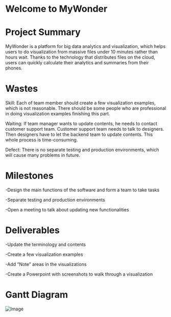 #                                                        Welcome to MyWonder


# Project Summary

MyWonder is a platform for big data analytics and visualization, which helps users to do visualization from massive files under 10 minutes rather than hours wait. Thanks to the technology that distributes files on the cloud, users can quickly calculate their analytics and summaries from their phones.


# Wastes
Skill: Each of team member should create a few visualization examples, which is not reasonable. There should be some people who are professional in doing visualization examples finishing this part.

Waiting: If team manager wants to update contents, he needs to contact customer support team. Customer support team needs to talk to designers. Then designers have to let the backend team to update contents. This whole process is time-consuming.

Defect: There is no separate testing and production environments, which will cause many problems in future. 


# Milestones
-Design the main functions of the software and form a team to take tasks

-Separate testing and production environments

-Open a meeting to talk about updating new functionalities


# Deliverables
-Update the terminology and contents

-Create a few visualization examples

-Add “Note” areas in the visualizations

-Create a Powerpoint with screenshots to walk through a visualization



# Gantt Diagram
![Image](http://note.youdao.com/s/3LfJUMib)


